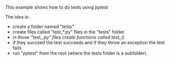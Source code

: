 This example shows how to do tests using pytest

The idea is:
- create a folder named "tests"
- create files called "test_*.py" files in the "tests" folder.
- in those "test_*.py" files create functions called test_*()
- if they succeed the test succeeds and if they throw an exception the test fails.
- run "pytest" from the root (where the tests folder is a subfolder).
